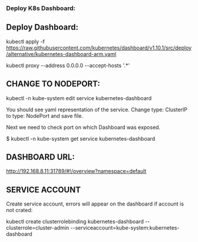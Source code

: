 ### Deploy K8s Dashboard:

## Deploy Dashboard:

kubectl apply -f https://raw.githubusercontent.com/kubernetes/dashboard/v1.10.1/src/deploy/alternative/kubernetes-dashboard-arm.yaml

kubectl proxy --address 0.0.0.0 --accept-hosts '.*' 

## CHANGE TO NODEPORT:

kubectl -n kube-system edit service kubernetes-dashboard

You should see yaml representation of the service. Change type: ClusterIP to type: NodePort and save file. 

Next we need to check port on which Dashboard was exposed.

$ kubectl -n kube-system get service kubernetes-dashboard

## DASHBOARD URL:

http://192.168.8.11:31789/#!/overview?namespace=default

## SERVICE ACCOUNT
Create service account, errors will appear on the dashboard if account is not crated:

kubectl create clusterrolebinding kubernetes-dashboard --clusterrole=cluster-admin --serviceaccount=kube-system:kubernetes-dashboard





